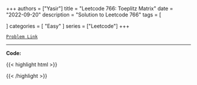 
+++
authors = ["Yasir"]
title = "Leetcode 766: Toeplitz Matrix"
date = "2022-09-20"
description = "Solution to Leetcode 766"
tags = [
    
]
categories = [
    "Easy"
]
series = ["Leetcode"]
+++



[`Problem Link`](https://leetcode.com/problems/toeplitz-matrix/description/)

---

**Code:**

{{< highlight html >}}

{{< /highlight >}}

